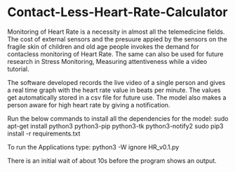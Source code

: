 # Contact-Less-Heart-Rate-Calculator

Monitoring of Heart Rate is a necessity in almost all the telemedicine fields. The cost of external sensors and the presuure appied by the sensors on the fragile skin of children and old age people invokes the demand for contacless monitoring of Heart Rate. The same can also be used for future research in Stress Monitoring, Measuring attentiveness while a video tutorial.

The software developed records the live video of a single person and gives a real time graph with the heart rate value in beats per minute. The values get automatically stored in a csv file for future use. The model also makes a person aware for high heart rate by giving a notification.

Run the below commands to install all the dependencies for the model:
sudo apt-get install python3 python3-pip python3-tk python3-notify2
sudo pip3 install -r requirements.txt


To run the Applications type:
python3 -W ignore HR_v0.1.py

There is an initial wait of about 10s before the program shows an output.
